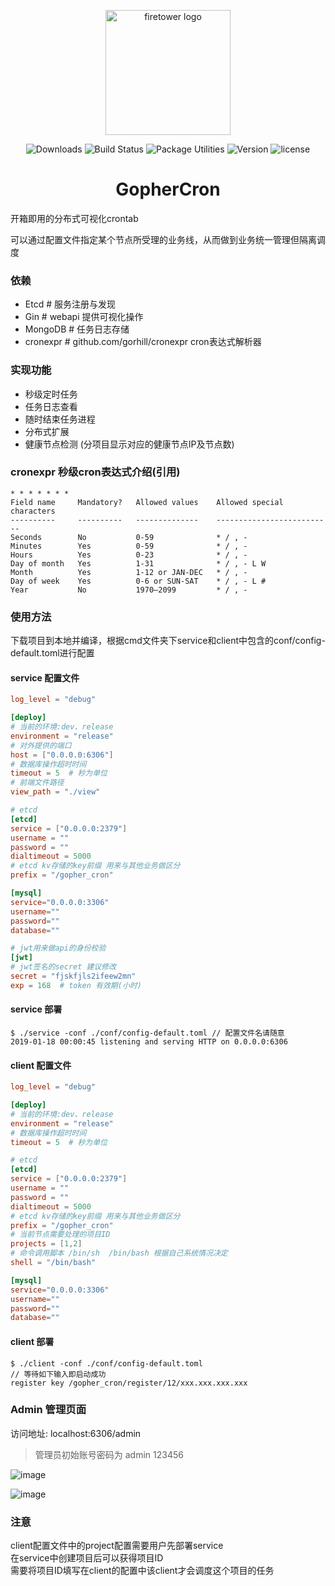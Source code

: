<p align="center"><a href="/" target="_blank" rel="noopener noreferrer"><img width="200" src="http://img.holdno.com/github/holdno/gopher_cron/gopherCronLogo.png" alt="firetower logo"></a></p>

<p align="center">
  <img src="https://img.shields.io/badge/download-fast-brightgreen.svg" alt="Downloads"></a>
  <img src="https://img.shields.io/badge/build-passing-brightgreen.svg" alt="Build Status">
  <img src="https://img.shields.io/badge/package%20utilities-go modules-blue.svg" alt="Package Utilities">
  <img src="https://img.shields.io/badge/golang-1.11.0-%23ff69b4.svg" alt="Version">
  <img src="https://img.shields.io/badge/license-MIT-brightgreen.svg" alt="license">
</p>
<h1 align="center">GopherCron</h2>
开箱即用的分布式可视化crontab  

可以通过配置文件指定某个节点所受理的业务线，从而做到业务统一管理但隔离调度
### 依赖  
- Etcd   # 服务注册与发现
- Gin # webapi 提供可视化操作
- MongoDB  # 任务日志存储
- cronexpr # github.com/gorhill/cronexpr cron表达式解析器  
  
### 实现功能  
- 秒级定时任务  
- 任务日志查看  
- 随时结束任务进程  
- 分布式扩展  
- 健康节点检测 (分项目显示对应的健康节点IP及节点数)  

### cronexpr 秒级cron表达式介绍(引用)  

    * * * * * * * 
    Field name     Mandatory?   Allowed values    Allowed special characters
    ----------     ----------   --------------    --------------------------
    Seconds        No           0-59              * / , -
    Minutes        Yes          0-59              * / , -
    Hours          Yes          0-23              * / , -
    Day of month   Yes          1-31              * / , - L W
    Month          Yes          1-12 or JAN-DEC   * / , -
    Day of week    Yes          0-6 or SUN-SAT    * / , - L #
    Year           No           1970–2099         * / , -

### 使用方法  
下载项目到本地并编译，根据cmd文件夹下service和client中包含的conf/config-default.toml进行配置  

#### service 配置文件  
``` toml 
log_level = "debug"

[deploy]
# 当前的环境:dev、release
environment = "release"
# 对外提供的端口
host = ["0.0.0.0:6306"]
# 数据库操作超时时间
timeout = 5  # 秒为单位
# 前端文件路径
view_path = "./view"

# etcd
[etcd]
service = ["0.0.0.0:2379"]
username = ""
password = ""
dialtimeout = 5000
# etcd kv存储的key前缀 用来与其他业务做区分
prefix = "/gopher_cron"

[mysql]
service="0.0.0.0:3306"
username=""
password=""
database=""

# jwt用来做api的身份校验
[jwt]
# jwt签名的secret 建议修改
secret = "fjskfjls2ifeew2mn"
exp = 168  # token 有效期(小时)
```

#### service 部署  
``` shell
$ ./service -conf ./conf/config-default.toml // 配置文件名请随意  
2019-01-18 00:00:45 listening and serving HTTP on 0.0.0.0:6306

```

#### client 配置文件
``` toml
log_level = "debug"

[deploy]
# 当前的环境:dev、release
environment = "release"
# 数据库操作超时时间
timeout = 5  # 秒为单位

# etcd
[etcd]
service = ["0.0.0.0:2379"]
username = ""
password = ""
dialtimeout = 5000
# etcd kv存储的key前缀 用来与其他业务做区分
prefix = "/gopher_cron"
# 当前节点需要处理的项目ID
projects = [1,2]
# 命令调用脚本 /bin/sh  /bin/bash 根据自己系统情况决定
shell = "/bin/bash"

[mysql]
service="0.0.0.0:3306"
username=""
password=""
database=""
```
#### client 部署  
 
``` shell
$ ./client -conf ./conf/config-default.toml
// 等待如下输入即启动成功 
register key /gopher_cron/register/12/xxx.xxx.xxx.xxx
```  

### Admin 管理页面  
访问地址: localhost:6306/admin    
  
> 管理员初始账号密码为 admin  123456  

![image](http://img.holdno.com/github/holdno/gopher_cron/admin_home.png)  

![image](http://img.holdno.com/github/holdno/gopher_cron/admin_task.png)

### 注意   
client配置文件中的project配置需要用户先部署service  
在service中创建项目后可以获得项目ID  
需要将项目ID填写在client的配置中该client才会调度这个项目的任务  


